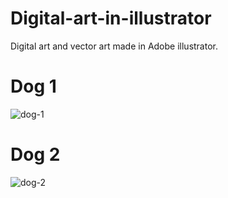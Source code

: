 # Digital-art-in-illustrator
Digital art  and vector art made in Adobe illustrator.
# Dog 1
![dog-1](https://github.com/user-attachments/assets/f3a18fde-d407-4426-a958-7b8a83547e03)

# Dog 2
![dog-2](https://github.com/user-attachments/assets/af71fae0-2316-470f-b291-8f566571dca7)
